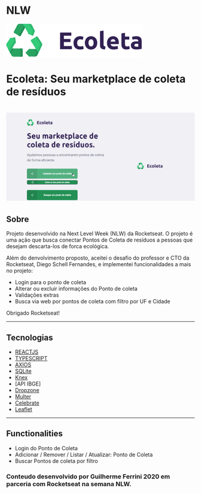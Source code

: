 # NLW

  <img src="./web/src/assets/logo.svg">
<h1>
  Ecoleta: Seu marketplace de coleta de resíduos
</h1>

<h1>
  
  <img src="./web/src/assets/Ecoleta.gif">
</h1>

## Sobre
Projeto desenvolvido na Next Level Week (NLW) da Rocketseat. O projeto é uma
ação que busca conectar Pontos de Coleta de resíduos a pessoas que desejam descarta-los de forca ecológica.

Além do denvolvimento proposto, aceitei o desafio do professor e CTO da Rocketseat, Diego Schell Fernandes, 
e implementei funcionalidades a mais no projeto: 
  - Login para o ponto de coleta
  - Alterar ou excluir informações do Ponto de coleta
  - Validações extras
  - Busca via web por pontos de coleta com filtro por UF e Cidade

Obrigado Rocketseat!

---
## Tecnologias

 - [REACTJS](https://pt-br.reactjs.org/docs/getting-started.html)
 - [TYPESCRIPT](https://www.typescriptlang.org/docs/home.html)
 - [AXIOS](https://github.com/axios/axios)
 - [SQLite](https://www.sqlite.org/index.html)
 - [Knex](http://knexjs.org/)
 - [API IBGE]
 - [Dropzone](https://www.dropzonejs.com/)
 - [Multer](https://www.npmjs.com/package/multer)
 - [Celebrate](https://github.com/arb/celebrate)
 - [Leaflet](https://leafletjs.com/)

 ---
## Functionalities
  - Login do Ponto de Coleta
  - Adicionar / Remover / Listar / Atualizar: Ponto de Coleta
  - Buscar Pontos de coleta por filtro 

### Conteudo desenvolvido por Guilherme Ferrini 2020 em parceria com Rocketseat na semana NLW.

